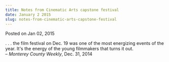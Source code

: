 ```yaml
---
title: Notes from Cinematic Arts capstone festival
date: January 2 2015
slug: notes-from-cinematic-arts-capstone-festival
---
```


 



<span class="date">Posted on Jan 02, 2015    </span>
<p>. . . the film festival on Dec. 19 was one of the most
energizing events of the year. It&apos;s the energy of the young
filmmakers that turns it out.&#xA0;<br>
&#x2013; <em>Monterey County Weekly</em>, Dec. 31, 2014</br></p>





 
